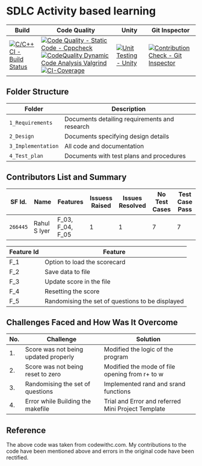 # SDLC Activity based learning

Build | Code Quality | Unity | Git Inspector
|---------|------------|-----------|----------------
[![C/C++ CI - Build Status](https://github.com/Rahul-S-Iyer/Mini-Project--266445/actions/workflows/build.yml/badge.svg)](https://github.com/Rahul-S-Iyer/Mini-Project--266445/actions/workflows/build.yml)|[![Code Quality - Static Code - Cppcheck](https://github.com/Rahul-S-Iyer/Mini-Project--266445/actions/workflows/cppcheck.yml/badge.svg)](https://github.com/Rahul-S-Iyer/Mini-Project--266445/actions/workflows/cppcheck.yml)[![CodeQuality Dynamic Code Analysis Valgrind](https://github.com/Rahul-S-Iyer/Mini-Project--266445/actions/workflows/Dynamic.yml/badge.svg)](https://github.com/Rahul-S-Iyer/Mini-Project--266445/actions/workflows/Dynamic.yml)[![CI-Coverage](https://github.com/Rahul-S-Iyer/Mini-Project--266445/actions/workflows/gcov.yml/badge.svg)](https://github.com/Rahul-S-Iyer/Mini-Project--266445/actions/workflows/gcov.yml)| [![Unit Testing - Unity](https://github.com/Rahul-S-Iyer/Mini-Project--266445/actions/workflows/unity.yml/badge.svg)](https://github.com/Rahul-S-Iyer/Mini-Project--266445/actions/workflows/unity.yml) | [![Contribution Check - Git Inspector](https://github.com/Rahul-S-Iyer/Mini-Project--266445/actions/workflows/git_inspector.yml/badge.svg)](https://github.com/Rahul-S-Iyer/Mini-Project--266445/actions/workflows/git_inspector.yml)



## Folder Structure
Folder             | Description
-------------------| -----------------------------------------
`1_Requirements`   | Documents detailing requirements and research
`2_Design`         | Documents specifying design details
`3_Implementation` | All code and documentation
`4_Test_plan`      | Documents with test plans and procedures

## Contributors List and Summary

SF Id. |  Name   |    Features    | Issuess Raised |Issues Resolved|No Test Cases|Test Case Pass
-------|---------|----------------|----------------|---------------|-------------|--------------
`266445` | Rahul S Iyer  | F_03, F_04, F_05 | 1     | 1  |7  |7     
   

| Feature Id | Feature |
| -----------|---------|
|F_1| Option to load the scorecard |
|F_2| Save data to file |
|F_3| Update score in the file |
|F_4| Resetting the score|
|F_5| Randomising the set of questions to be displayed |


## Challenges Faced and How Was It Overcome
| No. | Challenge | Solution
|-----|-----------|--------
|1. | Score was not being updated properly | Modified the logic of the program 
|2. | Score was not being reset to zero | Modified the mode of file opening from r+ to w |
|3. | Randomising the set of questions | Implemented rand and srand functions
|4. | Error while Building the makefile | Trial and Error and referred Mini Project Template

## Reference
The above code was taken from codewithc.com. My contributions to the code have been mentioned above and errors in the original code have been rectified.   
